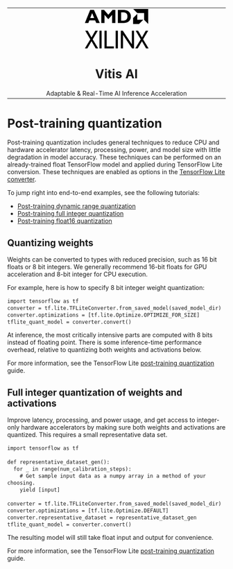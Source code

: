 ﻿<table class="sphinxhide">
 <tr>
   <td align="center"><img src="https://raw.githubusercontent.com/Xilinx/Image-Collateral/main/xilinx-logo.png" width="30%"/><h1>Vitis AI</h1><h0>Adaptable & Real-Time AI Inference Acceleration</h0>
   </td>
 </tr>
</table>

# Post-training quantization

Post-training quantization includes general techniques to reduce CPU and
hardware accelerator latency, processing, power, and model size with little
degradation in model accuracy. These techniques can be performed on an
already-trained float TensorFlow model and applied during TensorFlow Lite
conversion. These techniques are enabled as options in the
[TensorFlow Lite converter](https://www.tensorflow.org/lite/convert/).

To jump right into end-to-end examples, see the following tutorials:

 - [Post-training dynamic range
   quantization](https://www.tensorflow.org/lite/performance/post_training_quant)
 - [Post-training full integer
   quantization](https://www.tensorflow.org/lite/performance/post_training_integer_quant)
 - [Post-training float16
   quantization](https://www.tensorflow.org/lite/performance/post_training_float16_quant)


## Quantizing weights

Weights can be converted to types with reduced precision, such as 16 bit floats
or 8 bit integers. We generally recommend 16-bit floats for GPU acceleration and
8-bit integer for CPU execution.

For example, here is how to specify 8 bit integer weight quantization:

```
import tensorflow as tf
converter = tf.lite.TFLiteConverter.from_saved_model(saved_model_dir)
converter.optimizations = [tf.lite.Optimize.OPTIMIZE_FOR_SIZE]
tflite_quant_model = converter.convert()
```

At inference, the most critically intensive parts are computed with 8 bits
instead of floating point. There is some inference-time performance overhead,
relative to quantizing both weights and activations below.

For more information, see the TensorFlow Lite
[post-training quantization](https://www.tensorflow.org/lite/performance/post_training_quantization)
guide.

## Full integer quantization of weights and activations

Improve latency, processing, and power usage, and get access to integer-only
hardware accelerators by making sure both weights and activations are quantized.
This requires a small representative data set.

```
import tensorflow as tf

def representative_dataset_gen():
  for _ in range(num_calibration_steps):
    # Get sample input data as a numpy array in a method of your choosing.
    yield [input]

converter = tf.lite.TFLiteConverter.from_saved_model(saved_model_dir)
converter.optimizations = [tf.lite.Optimize.DEFAULT]
converter.representative_dataset = representative_dataset_gen
tflite_quant_model = converter.convert()
```

The resulting model will still take float input and output for convenience.

For more information, see the TensorFlow Lite
[post-training quantization](https://www.tensorflow.org/lite/performance/post_training_quantization#full_integer_quantization_of_weights_and_activations)
guide.
